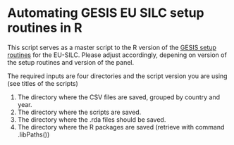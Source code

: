 # Automating GESIS EU SILC setup routines in R
This script serves as a master script to the R version of the [GESIS setup routines](https://www.gesis.org/en/missy/materials/EU-SILC/setups) for the EU-SILC. Please adjust accordingly, depening on version of the setup routines and version of the panel. 

The required inputs are four directories and the script version you are using (see titles of the scripts)
1. The directory where the CSV files are saved, grouped by country and year.
2. The directory where the scripts are saved.
3. The directory where the .rda files should be saved.
4. The directory where the R packages are saved (retrieve with command .libPaths())
